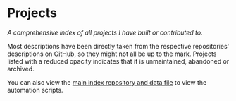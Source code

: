 
# Projects

_A comprehensive index of all projects I have built or contributed to._

Most descriptions have been directly taken from the respective repositories' descriptions on GitHub, so they might not all be up to the mark. Projects listed with a reduced opacity indicates that it is unmaintained, abandoned or archived.

You can also view the [main index repository and data file](https://github.com/plibither8/index) to view the automation scripts.
